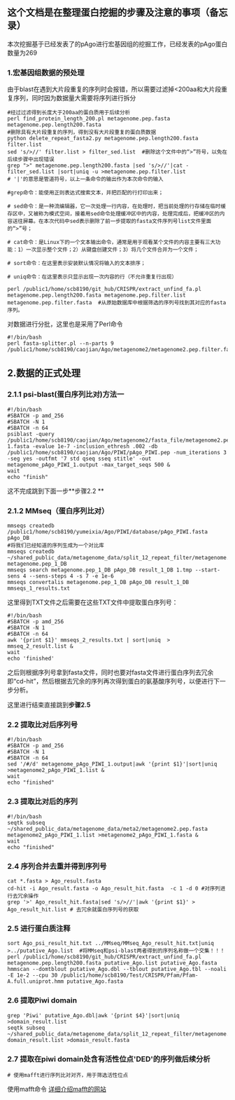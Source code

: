 ## 这个文档是在整理蛋白挖掘的步骤及注意的事项（备忘录）

本次挖掘基于已经发表了的pAgo进行宏基因组的挖掘工作，已经发表的pAgo蛋白数量为269

### 1.宏基因组数据的预处理
由于blast在遇到大片段重复的序列时会报错，所以需要过滤掉<200aa和大片段重复序列，同时因为数据量大需要将序列进行拆分

```
#经过过滤得到长度大于200aa的蛋白质用于后续分析
perl find_protein_length_200.pl metagenome.pep.fasta metagenome.pep.length200.fasta 
#删除具有大片段重复的序列，得到没有大片段重复的蛋白质数据
python delete_repeat_fasta2.py metagenome.pep.length200.fasta filter.list
sed 's/>//' filter.list > filter_sed.list  #删除这个文件中的“>”符号，以免在后续步骤中出现错误
grep ">" metagenome.pep.length200.fasta |sed 's/>//'|cat - filter_sed.list |sort|uniq -u >metagenome.pep.filter.list
# '|'的意思是管道符号，以上一条命令的输出作为本次命令的输入

#grep命令：能使用正则表达式搜索文本，并把匹配的行打印出来；

# sed命令：是一种流编辑器，它一次处理一行内容，在处理时，把当前处理的行存储在临时缓存区中，又被称为模式空间，接着用sed命令处理缓冲区中的内容，处理完成后，把缓冲区的内容送往屏幕。在本次代码中sed表示删除了前一步提取的fasta文件序列号list文件里面的“>”号；

# cat命令：是Linux下的一个文本输出命令，通常是用于观看某个文件的内容主要有三大功能：1）一次显示整个文件；2）从键盘创建文件；3）将几个文件合并为一个文件；

# sort命令：在这里表示安装默认情况将输入的文本排序；

# uniq命令：在这里表示只显示出现一次内容的行（不允许重复行出现）

perl /public1/home/scb8190/git_hub/CRISPR/extract_unfind_fa.pl metagenome.pep.length200.fasta metagenome.pep.filter.list metagenome.pep.filter.fasta  #从原始数据库中根据筛选的序列号找到其对应的fasta序列。
```

对数据进行分批，这里也是采用了Perl命令

```
#!/bin/bash
perl fasta-splitter.pl --n-parts 9 /public1/home/scb8190/caojian/Ago/metagenome2/metagenome2.pep.filter.fasta
```
## 2.数据的正式处理

### 2.1.1 psi-blast(蛋白序列比对)方法一

```
#!/bin/bash
#SBATCH -p amd_256
#SBATCH -N 1
#SBATCH -n 64
psiblast -query /public1/home/scb8190/caojian/Ago/metagenome2/fasta_file/metagenome2.pep.filter.part-1.fasta -evalue 1e-7 -inclusion_ethresh .002 -db /public1/home/scb8190/caojian/Ago/PIWI/pAgo_PIWI.pep -num_iterations 3 -seg yes -outfmt '7 std qseq sseq stitle' -out metagenome_pAgo_PIWI_1.output -max_target_seqs 500 &
wait
echo "finish"
```
这不完成跳到下面一步**步骤2.2 **

### 2.1.2 MMseq（蛋白序列比对）

```
mmseqs createdb /public1/home/scb8190/yumeixia/Ago/PIWI/database/pAgo_PIWI.fasta pAgo_DB 
#将我们已经知道的序列生成为一个对比库
mmseqs createdb ~/shared_public_data/metagenome_data/split_12_repeat_filter/metagenome.pep_1_filter.fasta metagenome.pep_1_DB
mmseqs search metagenome.pep_1_DB pAgo_DB result_1_DB 1.tmp --start-sens 4 --sens-steps 4 -s 7 -e 1e-6
mmseqs convertalis metagenome.pep_1_DB pAgo_DB result_1_DB  mmseqs_1_results.txt
```
这里得到TXT文件之后需要在这些TXT文件中提取蛋白序列号：

```
#!/bin/bash
#SBATCH -p amd_256
#SBATCH -N 1
#SBATCH -n 64
awk '{print $1}' mmseqs_2_results.txt | sort|uniq  > mmseq_2_result.list &
wait
echo 'finished'
```
之后则根据序列号拿到fasta文件，同时也要对fasta文件进行蛋白序列去冗余即“cd-hit”，然后根据去冗余的序列再次得到蛋白的氨基酸序列号，以便进行下一步分析。


这里进行结束直接跳到**步骤2.5**

### 2.2 提取比对后序列号

```
#!/bin/bash
#SBATCH -p amd_256
#SBATCH -N 1
#SBATCH -n 64
sed '/#/d' metagenome_pAgo_PIWI_1.output|awk '{print $1}'|sort|uniq >metagenome2_pAgo_PIWI_1.list &
wait
echo "finished"
```
### 2.3 提取比对后的序列

```
#!/bin/bash
seqtk subseq  ~/shared_public_data/metagenome_data/meta2/metagenome2.pep.fasta metagenome2_pAgo_PIWI_1.list >metagenome2_pAgo_PIWI_1.fasta &
wait
echo "finished"
```

### 2.4 序列合并去重并得到序列号

```
cat *.fasta > Ago_result.fasta
cd-hit -i Ago_result.fasta -o Ago_result_hit.fasta  -c 1 -d 0 #对序列进行去冗余操作
grep '>' Ago_result_hit.fasta|sed 's/>//'|awk '{print $1}' > Ago_result_hit.list # 去冗余就蛋白序列号的获取
```
### 2.5 进行蛋白质注释

```
sort Ago_psi_result_hit.txt ../MMseq/MMseq_Ago_result_hit.txt|uniq >../putative_Ago.list  #将MMseq和psi-blast两者得到的序列名称做一个交集！！！
perl /public1/home/scb8190/git_hub/CRISPR/extract_unfind_fa.pl metagenome.pep.length200.fasta putative_Ago.list putative_Ago.fasta
hmmscan --domtblout putative_Ago.dbl --tblout putative_Ago.tbl --noali -E 1e-2 --cpu 30 /public1/home/scb8190/Test/CRISPR/Pfam/Pfam-A.full.uniprot.hmm putative_Ago.fasta
```
### 2.6 提取Piwi domain

```
grep 'Piwi' putative_Ago.dbl|awk '{print $4}'|sort|uniq >domain_result.list
seqtk subseq ~/shared_public_data/metagenome_data/split_12_repeat_filter/metagenome.pep_filter.fasta domain_result.list >domain_result.fasta
```
### 2.7 提取在piwi domain处含有活性位点'DED'的序列做后续分析

```
# 使用mafft进行序列比对对齐，用于筛选活性位点
```

使用mafft命令 [详细介绍mafft的网站](https://www.cnblogs.com/zhanmaomao/p/12115957.html)


